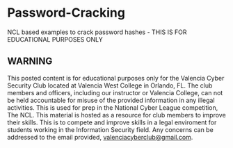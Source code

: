 # Password-Cracking
NCL based examples to crack password hashes - THIS IS FOR EDUCATIONAL PURPOSES ONLY

## WARNING
This posted content is for educational purposes only for the Valencia Cyber Security Club located at Valencia West College in Orlando, FL.
The club members and officers, including our instructor or Valencia College, can not be held accountable for misuse of the provided information
in any illegal activities. This is used for prep in the National Cyber League competition, The NCL. This material is hosted as a resource 
for club members to improve their skills. This is to compete and improve skills in a legal enviroment for students working in the Information
Security field. Any concerns can be addressed to the email provided, valenciacyberclub@gmail.com. 
